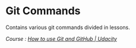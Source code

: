 # Git Commands

Contains various git commands divided in lessons.

*Course : [How to use Git and GitHub | Udacity](https://in.udacity.com/course/how-to-use-git-and-github--ud775-india)*
